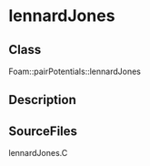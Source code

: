 # lennardJones 
## Class
Foam::pairPotentials::lennardJones

## Description


## SourceFiles
lennardJones.C

